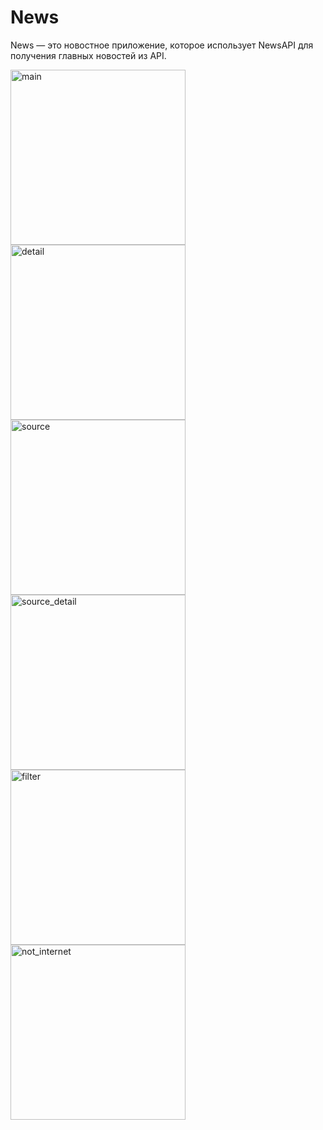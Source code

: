# News
News — это новостное приложение, которое использует NewsAPI для получения главных новостей из API.

<img width="280" alt="main" src="https://github.com/RudachenkoRoman/News/assets/97969577/228ef896-91ef-4838-82cd-210f9932728b">
<img width="280" alt="detail" src="https://github.com/RudachenkoRoman/News/assets/97969577/a29598b6-227d-41b7-93c2-8ecf0da0d49b">
<img width="280" alt="source" src="https://github.com/RudachenkoRoman/News/assets/97969577/3126ac5b-f27d-4bb5-92b4-d425d51c228c">
<br>
<img width="280" alt="source_detail" src="https://github.com/RudachenkoRoman/News/assets/97969577/0495ce81-fb6e-4af4-b6c6-f83d0c26608f">
<img width="280" alt="filter" src="https://github.com/RudachenkoRoman/News/assets/97969577/f65780b6-f92c-4c02-9bcc-a4666b3ce2fc">
<img width="280" alt="not_internet" src="https://github.com/RudachenkoRoman/News/assets/97969577/03dfd934-7d95-47af-9368-c5cc4050e88f">
<br>
